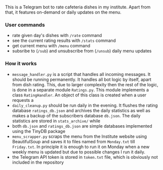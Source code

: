 This is a Telegram bot to rate cafeteria dishes in my institute. Apart from that, it features on-demand or daily updates on the menu.

### User commands
* rate given day's dishes with `/rate` command
* see the current rating results with `/stats` command
* get current menu with `/menu` command
* subsribe to (`/sub`) and unsubscribe from (`/unsub`) daily menu updates

### How it works
* `message_handler.py` is a script that handles all incoming messages. It should be running permanently. It handles all bot logic by itself, apart from dish rating. This, due to larger complexity then the rest of the logic, is done in a separate module `Ratings.py`. This module implements a class `RatingHandler`. An object of this class is created when a user requests a 
* `daily_cleanup.py` should be run daily in the evening. It flushes the rating database `ratings_db.json` and archives the daily statistics as well as makes a backup of the subscribers database `db.json`. The daily statistics are stored in `stats_archive/` while 
* both `db.json` and `ratings_db.json` are simple databases implemented using the TinyDB package
* `menu_scrapper.py` scraps the menu from the Institute website using BeautifulSoup and saves it to files named from `Monday.txt` till `Friday.txt`. In principle it is enough to run it on Monday when a new weekly menu is updated but due to possible changes I run it daily.
* the Telegram API token is stored in `token.txt` file, which is obviously not included in the repository

